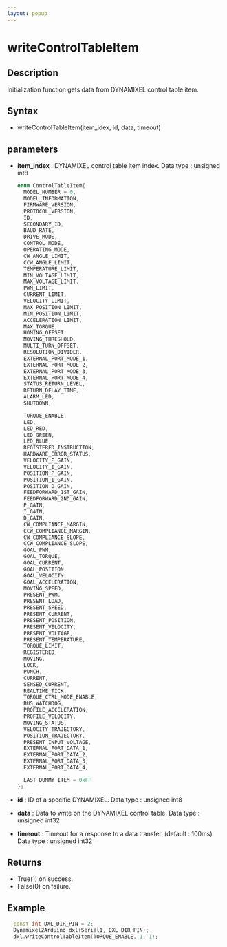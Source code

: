 ```yaml
---
layout: popup
---
```


# writeControlTableItem

## Description

Initialization function gets data from DYNAMIXEL control table item.

## Syntax

- writeControlTableItem(item_idex, id, data, timeout)

## parameters

- **item_index** : DYNAMIXEL control table item index. Data type : unsigned int8

  ```c++
  enum ControlTableItem{
    MODEL_NUMBER = 0,
    MODEL_INFORMATION,
    FIRMWARE_VERSION,
    PROTOCOL_VERSION,
    ID,
    SECONDARY_ID,
    BAUD_RATE,
    DRIVE_MODE,
    CONTROL_MODE,
    OPERATING_MODE,
    CW_ANGLE_LIMIT,
    CCW_ANGLE_LIMIT,
    TEMPERATURE_LIMIT,
    MIN_VOLTAGE_LIMIT,
    MAX_VOLTAGE_LIMIT,
    PWM_LIMIT,
    CURRENT_LIMIT,
    VELOCITY_LIMIT,
    MAX_POSITION_LIMIT,
    MIN_POSITION_LIMIT,
    ACCELERATION_LIMIT,
    MAX_TORQUE,
    HOMING_OFFSET,
    MOVING_THRESHOLD,
    MULTI_TURN_OFFSET,
    RESOLUTION_DIVIDER,
    EXTERNAL_PORT_MODE_1,
    EXTERNAL_PORT_MODE_2,
    EXTERNAL_PORT_MODE_3,
    EXTERNAL_PORT_MODE_4,
    STATUS_RETURN_LEVEL,
    RETURN_DELAY_TIME,
    ALARM_LED,
    SHUTDOWN,

    TORQUE_ENABLE,
    LED,
    LED_RED,
    LED_GREEN,
    LED_BLUE,
    REGISTERED_INSTRUCTION,
    HARDWARE_ERROR_STATUS,
    VELOCITY_P_GAIN,
    VELOCITY_I_GAIN,
    POSITION_P_GAIN,
    POSITION_I_GAIN,
    POSITION_D_GAIN,
    FEEDFORWARD_1ST_GAIN,
    FEEDFORWARD_2ND_GAIN,
    P_GAIN,
    I_GAIN,
    D_GAIN,
    CW_COMPLIANCE_MARGIN,
    CCW_COMPLIANCE_MARGIN,
    CW_COMPLIANCE_SLOPE,
    CCW_COMPLIANCE_SLOPE,
    GOAL_PWM,
    GOAL_TORQUE,
    GOAL_CURRENT,
    GOAL_POSITION,
    GOAL_VELOCITY,
    GOAL_ACCELERATION,
    MOVING_SPEED,
    PRESENT_PWM,
    PRESENT_LOAD,
    PRESENT_SPEED,
    PRESENT_CURRENT,
    PRESENT_POSITION,
    PRESENT_VELOCITY,
    PRESENT_VOLTAGE,
    PRESENT_TEMPERATURE,
    TORQUE_LIMIT,
    REGISTERED,
    MOVING,
    LOCK,
    PUNCH,
    CURRENT,
    SENSED_CURRENT,
    REALTIME_TICK,
    TORQUE_CTRL_MODE_ENABLE,
    BUS_WATCHDOG,
    PROFILE_ACCELERATION,
    PROFILE_VELOCITY,
    MOVING_STATUS,
    VELOCITY_TRAJECTORY,
    POSITION_TRAJECTORY,
    PRESENT_INPUT_VOLTAGE,
    EXTERNAL_PORT_DATA_1,
    EXTERNAL_PORT_DATA_2,
    EXTERNAL_PORT_DATA_3,
    EXTERNAL_PORT_DATA_4,

    LAST_DUMMY_ITEM = 0xFF
  };
  ```
- **id** : ID of a specific DYNAMIXEL. Data type : unsigned int8
- **data** : Data to write on the DYNAMIXEL control table. Data type : unsigned int32
- **timeout** : Timeout for a response to a data transfer. (default : 100ms) Data type : unsigned int32

## Returns

- True(1) on success.
- False(0) on failure.

## Example

```c++
  const int DXL_DIR_PIN = 2;
  Dynamixel2Arduino dxl(Serial1, DXL_DIR_PIN);
  dxl.writeControlTableItem(TORQUE_ENABLE, 1, 1);
```
